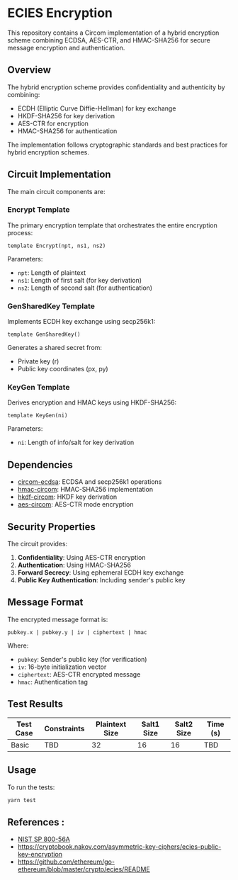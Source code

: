 # ECIES Encryption

This repository contains a Circom implementation of a hybrid encryption scheme combining ECDSA, AES-CTR, and HMAC-SHA256 for secure message encryption and authentication.

## Overview

The hybrid encryption scheme provides confidentiality and authenticity by combining:
- ECDH (Elliptic Curve Diffie-Hellman) for key exchange
- HKDF-SHA256 for key derivation
- AES-CTR for encryption
- HMAC-SHA256 for authentication

The implementation follows cryptographic standards and best practices for hybrid encryption schemes.

## Circuit Implementation

The main circuit components are:

### Encrypt Template

The primary encryption template that orchestrates the entire encryption process:

```circom
template Encrypt(npt, ns1, ns2)
```

Parameters:
- `npt`: Length of plaintext
- `ns1`: Length of first salt (for key derivation)
- `ns2`: Length of second salt (for authentication)

### GenSharedKey Template

Implements ECDH key exchange using secp256k1:

```circom
template GenSharedKey()
```

Generates a shared secret from:
- Private key (r)
- Public key coordinates (px, py)

### KeyGen Template

Derives encryption and HMAC keys using HKDF-SHA256:

```circom
template KeyGen(ni)
```

Parameters:
- `ni`: Length of info/salt for key derivation

## Dependencies

- [circom-ecdsa](https://github.com/crema-labs/circom-ecdsa): ECDSA and secp256k1 operations
- [hmac-circom](https://github.com/crema-labs/hmac.circom): HMAC-SHA256 implementation
- [hkdf-circom](https://github.com/crema-labs/hkdf.circom): HKDF key derivation
- [aes-circom](https://github.com/crema-labs/aes-circom): AES-CTR mode encryption

## Security Properties

The circuit provides:
1. **Confidentiality**: Using AES-CTR encryption
2. **Authentication**: Using HMAC-SHA256
3. **Forward Secrecy**: Using ephemeral ECDH key exchange
4. **Public Key Authentication**: Including sender's public key

## Message Format

The encrypted message format is:
```
pubkey.x | pubkey.y | iv | ciphertext | hmac
```

Where:
- `pubkey`: Sender's public key (for verification)
- `iv`: 16-byte initialization vector
- `ciphertext`: AES-CTR encrypted message
- `hmac`: Authentication tag

## Test Results

| Test Case | Constraints | Plaintext Size | Salt1 Size | Salt2 Size | Time (s) |
|-----------|------------|----------------|------------|------------|----------|
| Basic     | TBD        | 32            | 16         | 16         | TBD      |


## Usage

To run the tests:

```bash
yarn test
```

## References :
- [NIST SP 800-56A](https://csrc.nist.gov/pubs/sp/800/56/a/r3/final)
- https://cryptobook.nakov.com/asymmetric-key-ciphers/ecies-public-key-encryption
- https://github.com/ethereum/go-ethereum/blob/master/crypto/ecies/README
